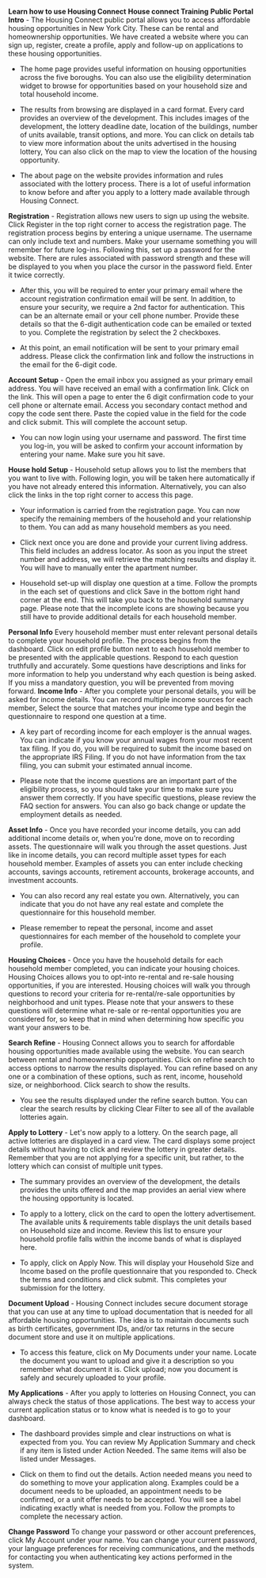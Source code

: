 **Learn how to use Housing Connect** **House connect Training** **Public Portal Intro** - The Housing Connect public portal allows you to access affordable housing opportunities in New York City. These can be rental and homeownership opportunities. We have created a website where you can sign up, register, create a profile, apply and follow-up on applications to these housing opportunities.

- The home page provides useful information on housing opportunities across the five boroughs. You can also use the eligibility determination widget to browse for opportunities based on your household size and total household income.

- The results from browsing are displayed in a card format. Every card provides an overview of the development. This includes images of the development, the lottery deadline date, location of the buildings, number of units available, transit options, and more. You can click on details tab to view more information about the units advertised in the housing lottery, You can also click on the map to view the location of the housing opportunity.

- The about page on the website provides information and rules associated with the lottery process. There is a lot of useful information to know before and after you apply to a lottery made available through Housing Connect.

**Registration** - Registration allows new users to sign up using the website. Click Register in the top right corner to access the registration page. The registration process begins by entering a unique username. The username can only include text and numbers. Make your username something you will remember for future log-ins. Following this, set up a password for the website. There are rules associated with password strength and these will be displayed to you when you place the cursor in the password field. Enter it twice correctly.

- After this, you will be required to enter your primary email where the account registration confirmation email will be sent. In addition, to ensure your security, we require a 2nd factor for authentication. This can be an alternate email or your cell phone number. Provide these details so that the 6-digit authentication code can be emailed or texted to you. Complete the registration by select the 2 checkboxes.

- At this point, an email notification will be sent to your primary email address. Please click the confirmation link and follow the instructions in the email for the 6-digit code.

**Account Setup** - Open the email inbox you assigned as your primary email address. You will have received an email with a confirmation link. Click on the link. This will open a page to enter the 6 digit confirmation code to your cell phone or alternate email. Access you secondary contact method and copy the code sent there. Paste the copied value in the field for the code and click submit. This will complete the account setup.

- You can now login using your username and password. The first time you log-in, you will be asked to confirm your account information by entering your name. Make sure you hit save.

**House hold Setup** - Household setup allows you to list the members that you want to live with. Following login, you will be taken here automatically if you have not already entered this information. Alternatively, you can also click the links in the top right corner to access this page.

- Your information is carried from the registration page. You can now specify the remaining members of the household and your relationship to them. You can add as many household members as you need.

- Click next once you are done and provide your current living address. This field includes an address locator. As soon as you input the street number and address, we will retrieve the matching results and display it. You will have to manually enter the apartment number.

- Household set-up will display one question at a time. Follow the prompts in the each set of questions and click Save in the bottom right hand corner at the end. This will take you back to the household summary page. Please note that the incomplete icons are showing because you still have to provide additional details for each household member.

**Personal Info** Every household member must enter relevant personal details to complete your household profile. The process begins from the dashboard. Click on edit profile button next to each household member to be presented with the applicable questions. Respond to each question truthfully and accurately. Some questions have descriptions and links for more information to help you understand why each question is being asked. If you miss a mandatory question, you will be prevented from moving forward. **Income Info** - After you complete your personal details, you will be asked for income details. You can record multiple income sources for each member, Select the source that matches your income type and begin the questionnaire to respond one question at a time.

- A key part of recording income for each employer is the annual wages. You can indicate if you know your annual wages from your most recent tax filing. If you do, you will be required to submit the income based on the appropriate IRS Filing. If you do not have information from the tax filing, you can submit your estimated annual income.

- Please note that the income questions are an important part of the eligibility process, so you should take your time to make sure you answer them correctly. If you have specific questions, please review the FAQ section for answers. You can also go back change or update the employment details as needed.

**Asset Info** - Once you have recorded your income details, you can add additional income details or, when you're done, move on to recording assets. The questionnaire will walk you through the asset questions. Just like in income details, you can record multiple asset types for each household member. Examples of assets you can enter include checking accounts, savings accounts, retirement accounts, brokerage accounts, and investment accounts.

- You can also record any real estate you own. Alternatively, you can indicate that you do not have any real estate and complete the questionnaire for this household member.

- Please remember to repeat the personal, income and asset questionnaires for each member of the household to complete your profile.

**Housing Choices** - Once you have the household details for each household member completed, you can indicate your housing choices. Housing Choices allows you to opt-into re-rental and re-sale housing opportunities, if you are interested. Housing choices will walk you through questions to record your criteria for re-rental/re-sale opportunities by neighborhood and unit types. Please note that your answers to these questions will determine what re-sale or re-rental opportunities you are considered for, so keep that in mind when determining how specific you want your answers to be.

**Search Refine** - Housing Connect allows you to search for affordable housing opportunities made available using the website. You can search between rental and homeownership opportunities. Click on refine search to access options to narrow the results displayed. You can refine based on any one or a combination of these options, such as rent, income, household size, or neighborhood. Click search to show the results.

- You see the results displayed under the refine search button. You can clear the search results by clicking Clear Filter to see all of the available lotteries again.

**Apply to Lottery** - Let's now apply to a lottery. On the search page, all active lotteries are displayed in a card view. The card displays some project details without having to click and review the lottery in greater details. Remember that you are not applying for a specific unit, but rather, to the lottery which can consist of multiple unit types.

- The summary provides an overview of the development, the details provides the units offered and the map provides an aerial view where the housing opportunity is located.

- To apply to a lottery, click on the card to open the lottery advertisement. The available units & requirements table displays the unit details based on Household size and income. Review this list to ensure your household profile falls within the income bands of what is displayed here.

- To apply, click on Apply Now. This will display your Household Size and Income based on the profile questionnaire that you responded to. Check the terms and conditions and click submit. This completes your submission for the lottery.

**Document Upload** - Housing Connect includes secure document storage that you can use at any time to upload documentation that is needed for all affordable housing opportunities. The idea is to maintain documents such as birth certificates, government IDs, and/or tax returns in the secure document store and use it on multiple applications.

- To access this feature, click on My Documents under your name. Locate the document you want to upload and give it a description so you remember what document it is. Click upload; now you document is safely and securely uploaded to your profile.

**My Applications** - After you apply to lotteries on Housing Connect, you can always check the status of those applications. The best way to access your current application status or to know what is needed is to go to your dashboard.

- The dashboard provides simple and clear instructions on what is expected from you. You can review My Application Summary and check if any item is listed under Action Needed. The same items will also be listed under Messages.

- Click on them to find out the details. Action needed means you need to do something to move your application along. Examples could be a document needs to be uploaded, an appointment needs to be confirmed, or a unit offer needs to be accepted. You will see a label indicating exactly what is needed from you. Follow the prompts to complete the necessary action.

**Change Password** To change your password or other account preferences, click My Account under your name. You can change your current password, your language preferences for receiving communications, and the methods for contacting you when authenticating key actions performed in the system.
